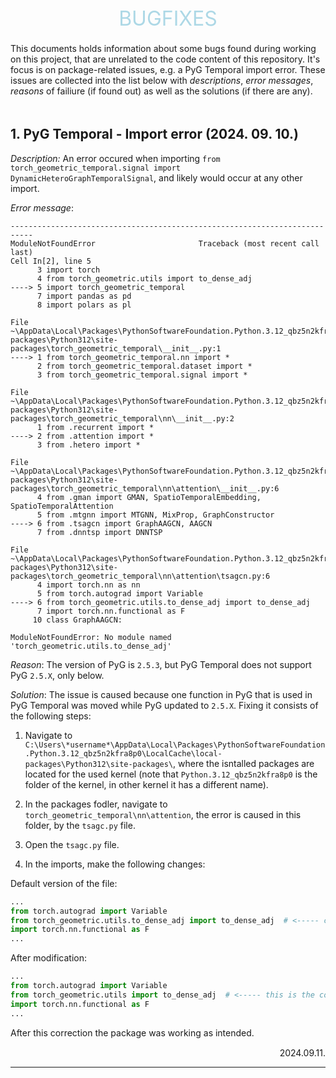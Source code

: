 <div style="width: 100%; display: flex; justify-content: center; margin-bottom: 20px;">
      <span style="font-size: 32px; color: lightblue">BUGFIXES</span>
</div>

This documents holds information about some bugs found during working on this project, that are unrelated to the code content of this repository. It's focus is on package-related issues, e.g. a PyG Temporal import error. These issues are collected into the list below with *descriptions*, *error messages*, *reasons* of failiure (if found out) as well as the solutions (if there are any).

<div style="min-height: 5px"></div>

## 1. PyG Temporal - Import error (2024. 09. 10.)

*Description:* An error occured when importing ```from torch_geometric_temporal.signal import DynamicHeteroGraphTemporalSignal```, and likely would occur at any other import.

*Error message*:
```
---------------------------------------------------------------------------
ModuleNotFoundError                       Traceback (most recent call last)
Cell In[2], line 5
      3 import torch
      4 from torch_geometric.utils import to_dense_adj
----> 5 import torch_geometric_temporal
      7 import pandas as pd
      8 import polars as pl

File ~\AppData\Local\Packages\PythonSoftwareFoundation.Python.3.12_qbz5n2kfra8p0\LocalCache\local-packages\Python312\site-packages\torch_geometric_temporal\__init__.py:1
----> 1 from torch_geometric_temporal.nn import *
      2 from torch_geometric_temporal.dataset import *
      3 from torch_geometric_temporal.signal import *

File ~\AppData\Local\Packages\PythonSoftwareFoundation.Python.3.12_qbz5n2kfra8p0\LocalCache\local-packages\Python312\site-packages\torch_geometric_temporal\nn\__init__.py:2
      1 from .recurrent import *
----> 2 from .attention import *
      3 from .hetero import *

File ~\AppData\Local\Packages\PythonSoftwareFoundation.Python.3.12_qbz5n2kfra8p0\LocalCache\local-packages\Python312\site-packages\torch_geometric_temporal\nn\attention\__init__.py:6
      4 from .gman import GMAN, SpatioTemporalEmbedding, SpatioTemporalAttention
      5 from .mtgnn import MTGNN, MixProp, GraphConstructor
----> 6 from .tsagcn import GraphAAGCN, AAGCN
      7 from .dnntsp import DNNTSP

File ~\AppData\Local\Packages\PythonSoftwareFoundation.Python.3.12_qbz5n2kfra8p0\LocalCache\local-packages\Python312\site-packages\torch_geometric_temporal\nn\attention\tsagcn.py:6
      4 import torch.nn as nn
      5 from torch.autograd import Variable
----> 6 from torch_geometric.utils.to_dense_adj import to_dense_adj
      7 import torch.nn.functional as F
     10 class GraphAAGCN:

ModuleNotFoundError: No module named 'torch_geometric.utils.to_dense_adj'
```


*Reason*: The version of PyG is ```2.5.3```, but PyG Temporal does not support PyG ```2.5.X```, only below.

*Solution*: The issue is caused because one function in PyG that is used in PyG Temporal was moved while PyG updated to ```2.5.X```. Fixing it consists of the following steps:

  1. Navigate to ```C:\Users\*username*\AppData\Local\Packages\PythonSoftwareFoundation.Python.3.12_qbz5n2kfra8p0\LocalCache\local-packages\Python312\site-packages\```, where the isntalled packages are located for the used kernel (note that ```Python.3.12_qbz5n2kfra8p0``` is the folder of the kernel, in other kernel it has a different name).

  2. In the packages fodler, navigate to ```torch_geometric_temporal\nn\attention```, the error is caused in this folder, by the ```tsagc.py``` file.

  3. Open the ```tsagc.py``` file.

  4. In the imports, make the following changes:

  Default version of the file:
  ```python
  ...
  from torch.autograd import Variable
  from torch_geometric.utils.to_dense_adj import to_dense_adj  # <----- change this line
  import torch.nn.functional as F
  ...
  ```

  After modification:
  ```python
  ...
  from torch.autograd import Variable
  from torch_geometric.utils import to_dense_adj  # <----- this is the correct version
  import torch.nn.functional as F
  ...
  ```

  After this correction the package was working as intended.
  <div style="width: 100%; display: flex; justify-content: flex-end; margin-top: 15px; margin-bottom: 10px;">
      2024.09.11.
  </div>

  -----
